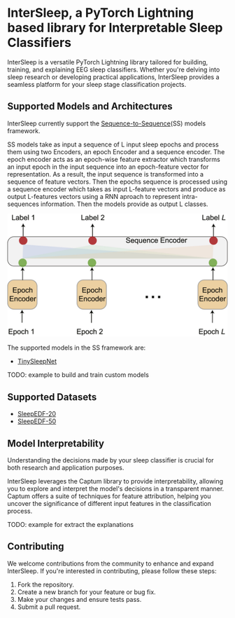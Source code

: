 # InterSleep, a PyTorch Lightning based library for Interpretable Sleep Classifiers

InterSleep is a versatile PyTorch Lightning library tailored for building, training, and explaining EEG sleep classifiers. Whether you're delving into sleep research or developing practical applications, InterSleep provides a seamless platform for your sleep stage classification projects.

## Supported Models and Architectures

InterSleep currently support the [Sequence-to-Sequence](https://iopscience.iop.org/article/10.1088/1361-6579/ac6049/meta)(SS) models framework. 

SS models take as input a sequence of L input sleep epochs and process them using two Encoders, an epoch Encoder and a sequence encoder. The epoch encoder acts as an epoch-wise feature extractor which transforms an input epoch in the input sequence into an epoch-feature vector for
representation. As a result, the input sequence is transformed into a sequence of feature vectors. Then the epochs sequence is processed using a sequence encoder which takes as input L-feature vectors and produce as output L-features vectors using a RNN aproach to represent intra-sequences information. Then the models provide as output L classes.

[![Sequence-to-Sequence framework](img/ss-framework.jpg)](https://iopscience.iop.org/article/10.1088/1361-6579/ac6049/meta)

The supported models in the SS framework are:
- [TinySleepNet](https://github.com/akaraspt/tinysleepnet)


TODO: example to build and train custom models 

## Supported Datasets

- [SleepEDF-20](https://physionet.org/physiobank/database/sleep-edfx/sleep-cassette/)
- [SleepEDF-50](https://physionet.org/physiobank/database/sleep-edfx/sleep-cassette/)

## Model Interpretability

Understanding the decisions made by your sleep classifier is crucial for both research and application purposes. 

InterSleep leverages the Captum library to provide interpretability, allowing you to explore and interpret the model's decisions in a transparent manner. Captum offers a suite of techniques for feature attribution, helping you uncover the significance of different input features in the classification process.

TODO: example for extract the explanations

## Contributing

We welcome contributions from the community to enhance and expand InterSleep. If you're interested in contributing, please follow these steps:

1. Fork the repository.
2. Create a new branch for your feature or bug fix.
3. Make your changes and ensure tests pass.
4. Submit a pull request.

